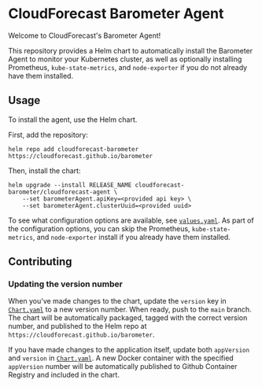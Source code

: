 CloudForecast Barometer Agent
==========

Welcome to CloudForecast's Barometer Agent! 

This repository provides a Helm chart to automatically install the Barometer Agent to 
monitor your Kubernetes cluster, as well as optionally installing Prometheus, `kube-state-metrics`,
and `node-exporter` if you do not already have them installed.

## Usage

To install the agent, use the Helm chart.

First, add the repository:

    helm repo add cloudforecast-barometer https://cloudforecast.github.io/barometer

Then, install the chart:

    helm upgrade --install RELEASE_NAME cloudforecast-barometer/cloudforecast-agent \
        --set barometerAgent.apiKey=<provided api key> \
        --set barometerAgent.clusterUuid=<provided uuid>

To see what configuration options are available, see [`values.yaml`](charts/cloudforecast-agent/values.yaml). As part of the configuration options, you can skip the Prometheus, `kube-state-metrics`, and `node-exporter` install if you already have them installed.

## Contributing

### Updating the version number

When you've made changes to the chart, update the `version` key in 
[`Chart.yaml`](charts/cloudforecast-agent/Chart.yaml) to a new version number. When
ready, push to the `main` branch. The chart will be automatically packaged,
tagged with the correct version number, and published to the Helm repo at
`https://cloudforecast.github.io/barometer`.

If you have made changes to the application itself, update both `appVersion`
and `version` in [`Chart.yaml`](charts/cloudforecast-agent/Chart.yaml). 
A new Docker container with the specified `appVersion` number will be automatically published to
Github Container Registry and included in the chart.
